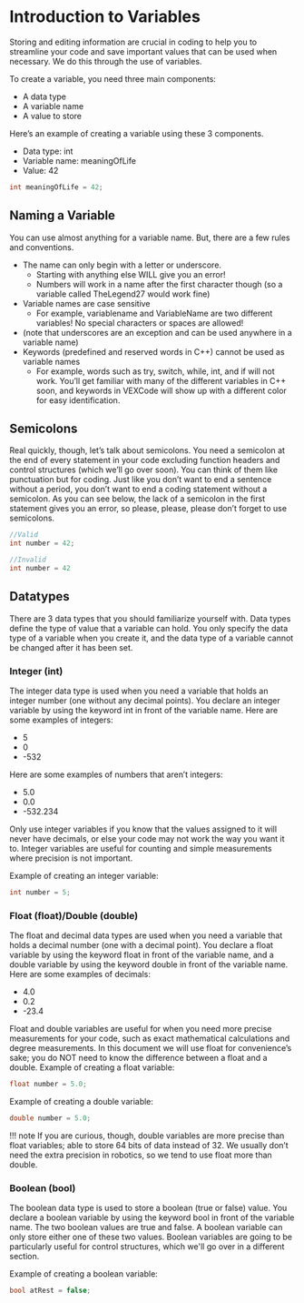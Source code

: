 # Introduction to Variables

Storing and editing information are crucial in coding to help you to streamline your code and save important values that can be used when necessary. We do this through the use of variables.

To create a variable, you need three main components:

-   A data type
-   A variable name
-   A value to store

Here’s an example of creating a variable using these 3 components.

-   Data type: int
-   Variable name: meaningOfLife
-   Value: 42

```cpp
int meaningOfLife = 42;
```

## Naming a Variable

You can use almost anything for a variable name. But, there are a few rules and conventions.

-   The name can only begin with a letter or underscore.
    -   Starting with anything else WILL give you an error!
    -   Numbers will work in a name after the first character though (so a variable called TheLegend27 would work fine)
-   Variable names are case sensitive
    -   For example, variablename and VariableName are two different variables!
        No special characters or spaces are allowed!
-   (note that underscores are an exception and can be used anywhere in a variable name)
-   Keywords (predefined and reserved words in C++) cannot be used as variable names
    -   For example, words such as try, switch, while, int, and if will not work. You’ll get familiar with many of the different variables in C++ soon, and keywords in VEXCode will show up with a different color for easy identification.

## Semicolons

Real quickly, though, let’s talk about semicolons. You need a semicolon at the end of every statement in your code excluding function headers and control structures (which we’ll go over soon). You can think of them like punctuation but for coding. Just like you don’t want to end a sentence without a period, you don’t want to end a coding statement without a semicolon. As you can see below, the lack of a semicolon in the first statement gives you an error, so please, please, please don’t forget to use semicolons.

```cpp
//Valid
int number = 42;

//Invalid
int number = 42
```

## Datatypes

There are 3 data types that you should familiarize yourself with. Data types define the type of value that a variable can hold. You only specify the data type of a variable when you create it, and the data type of a variable cannot be changed after it has been set.

### Integer (int)

The integer data type is used when you need a variable that holds an integer number (one without any decimal points). You declare an integer variable by using the keyword int in front of the variable name.
Here are some examples of integers:

-   5
-   0
-   -532

Here are some examples of numbers that aren’t integers:

-   5.0
-   0.0
-   -532.234

Only use integer variables if you know that the values assigned to it will never have decimals, or else your code may not work the way you want it to. Integer variables are useful for counting and simple measurements where precision is not important.

Example of creating an integer variable:

```cpp
int number = 5;
```

### Float (float)/Double (double)

The float and decimal data types are used when you need a variable that holds a decimal number (one with a decimal point). You declare a float variable by using the keyword float in front of the variable name, and a double variable by using the keyword double in front of the variable name.
Here are some examples of decimals:

-   4.0
-   0.2
-   -23.4

Float and double variables are useful for when you need more precise measurements for your code, such as exact mathematical calculations and degree measurements. In this document we will use float for convenience’s sake; you do NOT need to know the difference between a float and a double.
Example of creating a float variable:

```cpp
float number = 5.0;
```

Example of creating a double variable:

```cpp
double number = 5.0;
```

<!-- prettier-ignore -->
!!! note
    If you are curious, though, double variables are more precise than float variables; able to store 64 bits of data instead of 32. We usually don’t need the extra precision in robotics, so we tend to use float more than double.

### Boolean (bool)

The boolean data type is used to store a boolean (true or false) value. You declare a boolean variable by using the keyword bool in front of the variable name.
The two boolean values are true and false. A boolean variable can only store either one of these two values.
Boolean variables are going to be particularly useful for control structures, which we'll go over in a different section.

Example of creating a boolean variable:

```cpp
bool atRest = false;
```

